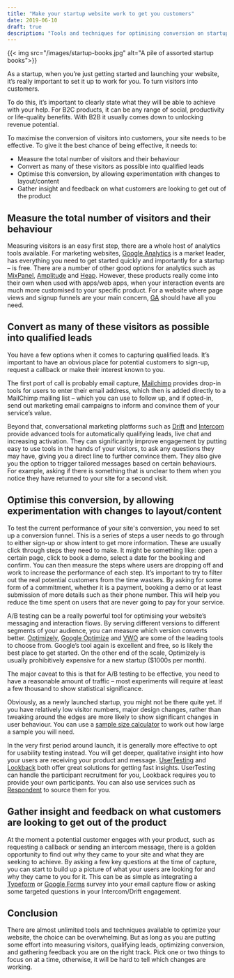 ```yaml
---
title: "Make your startup website work to get you customers"
date: 2019-06-10
draft: true
description: "Tools and techniques for optimising conversion on startup's marketing website."
---
```


{{< img src="/images/startup-books.jpg" alt="A pile of assorted startup books">}}

As a startup, when you’re just getting started and launching your website, it’s really important to set it up to work for you. To turn visitors into customers.

To do this, it’s important to clearly state what they will be able to achieve with your help. For B2C products, it can be any range of social, productivity or life-quality benefits. With B2B it usually comes down to unlocking revenue potential.

To maximise the conversion of visitors into customers, your site needs to be effective. To give it the best chance of being effective, it needs to:

- Measure the total number of visitors and their behaviour
- Convert as many of these visitors as possible into qualified leads
- Optimise this conversion, by allowing experimentation with changes to layout/content
- Gather insight and feedback on what customers are looking to get out of the product

## Measure the total number of visitors and their behaviour

Measuring visitors is an easy first step, there are a whole host of analytics tools available. For marketing websites, [Google Analytics](https://marketingplatform.google.com/about/analytics/) is a market leader, has everything you need to get started quickly and importantly for a startup – is free. There are a number of other good options for analytics such as [MixPanel](https://mixpanel.com/), [Amplitude](https://amplitude.com/) and [Heap](https://heap.io/). However, these products really come into their own when used with apps/web apps, when your interaction events are much more customised to your specific product. For a website where page views and signup funnels are your main concern, [GA](https://marketingplatform.google.com/about/analytics/) should have all you need.

## Convert as many of these visitors as possible into qualified leads

You have a few options when it comes to capturing qualified leads. It’s important to have an obvious place for potential customers to sign-up, request a callback or make their interest known to you.

The first port of call is probably email capture, [Mailchimp](https://mailchimp.com/) provides drop-in tools for users to enter their email address, which then is added directly to a MailChimp mailing list – which you can use to follow up, and if opted-in, send out marketing email campaigns to inform and convince them of your service’s value.

Beyond that, conversational marketing platforms such as [Drift](http://drift.com) and [Intercom](https://intercom.com) provide advanced tools for automatically qualifying leads, live chat and increasing activation. They can significantly improve engagement by putting easy to use tools in the hands of your visitors, to ask any questions they may have, giving you a direct line to further convince them. They also give you the option to trigger tailored messages based on certain behaviours. For example, asking if there is something that is unclear to them when you notice they have returned to your site for a second visit.

## Optimise this conversion, by allowing experimentation with changes to layout/content

To test the current performance of your site's conversion, you need to set up a conversion funnel. This is a series of steps a user needs to go through to either sign-up or show intent to get more information. These are usually click through steps they need to make. It might be something like: open a certain page, click to book a demo, select a date for the booking and confirm. You can then measure the steps where users are dropping off and work to increase the performance of each step. It’s important to try to filter out the real potential customers from the time wasters. By asking for some form of a commitment, whether it is a payment, booking a demo or at least submission of more details such as their phone number. This will help you reduce the time spent on users that are never going to pay for your service.

A/B testing can be a really powerful tool for optimising your website’s messaging and interaction flows. By serving different versions to different segments of your audience, you can measure which version converts better. [Optimizely](optimizely.com), [Google Optimize](https://marketingplatform.google.com/about/optimize/) and [VWO](vwo.com) are some of the leading tools to choose from. Google’s tool again is excellent and free, so is likely the best place to get started. On the other end of the scale, Optimizely is usually prohibitively expensive for a new startup (\$1000s per month).

The major caveat to this is that for A/B testing to be effective, you need to have a reasonable amount of traffic – most experiments will require at least a few thousand to show statistical significance.

Obviously, as a newly launched startup, you might not be there quite yet. If you have relatively low visitor numbers, major design changes, rather than tweaking around the edges are more likely to show significant changes in user behaviour. You can use a [sample size calculator](https://www.evanmiller.org/ab-testing/sample-size.html) to work out how large a sample you will need.

In the very first period around launch, it is generally more effective to opt for usability testing instead. You will get deeper, qualitative insight into how your users are receiving your product and message. [UserTesting](usertesting.com) and [Lookback](https://lookback.io/) both offer great solutions for getting fast insights. UserTesting can handle the participant recruitment for you, Lookback requires you to provide your own participants. You can also use services such as [Respondent](respondent.io) to source them for you.

## Gather insight and feedback on what customers are looking to get out of the product

At the moment a potential customer engages with your product, such as requesting a callback or sending an intercom message, there is a golden opportunity to find out why they came to your site and what they are seeking to achieve. By asking a few key questions at the time of capture, you can start to build up a picture of what your users are looking for and why they came to you for it. This can be as simple as integrating a [Typeform](https://www.typeform.com/) or [Google Forms](https://www.google.co.uk/forms/about/) survey into your email capture flow or asking some targeted questions in your Intercom/Drift engagement.

## Conclusion

There are almost unlimited tools and techniques available to optimize your website, the choice can be overwhelming. But as long as you are putting some effort into measuring visitors, qualifying leads, optimizing conversion, and gathering feedback you are on the right track. Pick one or two things to focus on at a time, otherwise, it will be hard to tell which changes are working.
